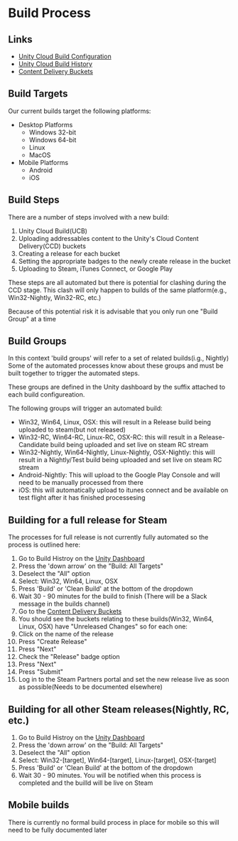 # Build Process

## Links
- [Unity Cloud Build Configuration](https://dashboard.unity3d.com/organizations/17867078423645/projects/9e85a63f-3908-4e07-a8e2-861b5bb89a8b/cloud-build)
- [Unity Cloud Build History](https://dashboard.unity3d.com/organizations/17867078423645/projects/9e85a63f-3908-4e07-a8e2-861b5bb89a8b/cloud-build/history)
- [Content Delivery Buckets](https://dashboard.unity3d.com/organizations/17867078423645/projects/9e85a63f-3908-4e07-a8e2-861b5bb89a8b/cloud-content-delivery)

## Build Targets
Our current builds target the following platforms:
- Desktop Platforms
  + Windows 32-bit
  + Windows 64-bit
  + Linux
  + MacOS
- Mobile Platforms
  + Android
  + iOS
  
## Build Steps
There are a number of steps involved with a new build:
1. Unity Cloud Build(UCB)
2. Uploading addressables content to the Unity's Cloud Content Delivery(CCD) buckets
3. Creating a release for each bucket
4. Setting the appropriate badges to the newly create release in the bucket
5. Uploading to Steam, iTunes Connect, or Google Play

These steps are all automated but there is potential for clashing during the CCD stage. This clash will only happen to builds of the same platform(e.g., Win32-Nightly, Win32-RC, etc.)

Because of this potential risk it is advisable that you only run one "Build Group" at a time

## Build Groups
In this context 'build groups' will refer to a set of related builds(i.g., Nightly)
Some of the automated processes know about these groups and must be built together to trigger the automated steps.

These groups are defined in the Unity dashboard by the suffix attached to each build configureation. 

The following groups will trigger an automated build:
- Win32, Win64, Linux, OSX: this will result in a Release build being uploaded to steam(but not released)
- Win32-RC, Win64-RC, Linux-RC, OSX-RC: this will result in a Release-Candidate build being uploaded and set live on steam RC stream
- Win32-Nightly, Win64-Nightly, Linux-Nightly, OSX-Nightly: this will result in a Nightly/Test build being uploaded and set live on steam RC stream
- Android-Nightly: This will upload to the Google Play Console and will need to be manually processed from there
- iOS: this will automatically upload to itunes connect and be available on test flight after it has finished processesing

## Building for a full release for Steam
The processes for full release is not currently fully automated so the process is outlined here:
1. Go to Build Histroy on the [Unity Dashboard](https://dashboard.unity3d.com/organizations/17867078423645/projects/9e85a63f-3908-4e07-a8e2-861b5bb89a8b/cloud-build/history)
2. Press the 'down arrow' on the "Build: All Targets"
3. Deselect the "All" option
4. Select: Win32, Win64, Linux, OSX
5. Press 'Build' or 'Clean Build' at the bottom of the dropdown
6. Wait 30 - 90 minutes for the build to finish (There will be a Slack message in the builds channel)
7. Go to the [Content Delivery Buckets](https://dashboard.unity3d.com/organizations/17867078423645/projects/9e85a63f-3908-4e07-a8e2-861b5bb89a8b/cloud-content-delivery)
8. You should see the buckets relating to these builds(Win32, Win64, Linux, OSX) have "Unreleased Changes" so for each one:
  1. Click on the name of the release
  2. Press "Create Release"
  3. Press "Next"
  4. Check the "Release" badge option
  5. Press "Next"
  6. Press "Submit"
9. Log in to the Steam Partners portal and set the new release live as soon as possible(Needs to be documented elsewhere)

## Building for all other Steam releases(Nightly, RC, etc.)
1. Go to Build Histroy on the [Unity Dashboard](https://dashboard.unity3d.com/organizations/17867078423645/projects/9e85a63f-3908-4e07-a8e2-861b5bb89a8b/cloud-build/history)
2. Press the 'down arrow' on the "Build: All Targets"
3. Deselect the "All" option
4. Select: Win32-[target], Win64-[target], Linux-[target], OSX-[target]
5. Press 'Build' or 'Clean Build' at the bottom of the dropdown
6. Wait 30 - 90 minutes. You will be notified when this process is completed and the builld will be live on Steam

## Mobile builds
There is currently no formal build process in place for mobile so this will need to be fully documented later
